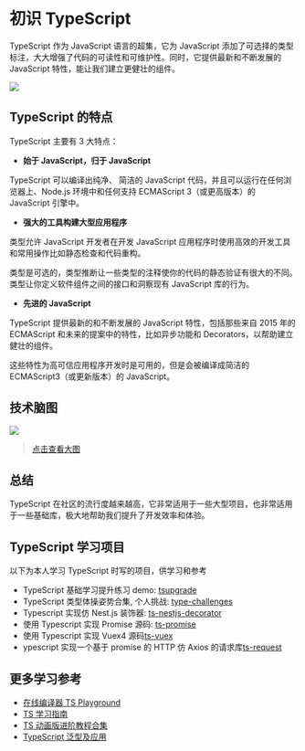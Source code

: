 # 初识 TypeScript

TypeScript 作为 JavaScript 语言的超集，它为 JavaScript 添加了可选择的类型标注，大大增强了代码的可读性和可维护性。同时，它提供最新和不断发展的 JavaScript 特性，能让我们建立更健壮的组件。

![](/syntax&API/ts.png)

## TypeScript 的特点

TypeScript 主要有 3 大特点：

- **始于 JavaScript，归于 JavaScript**

TypeScript 可以编译出纯净、 简洁的 JavaScript 代码，并且可以运行在任何浏览器上、Node.js 环境中和任何支持 ECMAScript 3（或更高版本）的 JavaScript 引擎中。

- **强大的工具构建大型应用程序**

类型允许 JavaScript 开发者在开发 JavaScript 应用程序时使用高效的开发工具和常用操作比如静态检查和代码重构。

类型是可选的，类型推断让一些类型的注释使你的代码的静态验证有很大的不同。类型让你定义软件组件之间的接口和洞察现有 JavaScript 库的行为。

- **先进的 JavaScript**

TypeScript 提供最新的和不断发展的 JavaScript 特性，包括那些来自 2015 年的 ECMAScript 和未来的提案中的特性，比如异步功能和 Decorators，以帮助建立健壮的组件。

这些特性为高可信应用程序开发时是可用的，但是会被编译成简洁的 ECMAScript3（或更新版本）的 JavaScript。

## 技术脑图

![](/typescript.svg)

> [点击查看大图](/typescript.svg)

## 总结

TypeScript 在社区的流行度越来越高，它非常适用于一些大型项目，也非常适用于一些基础库，极大地帮助我们提升了开发效率和体验。

## TypeScript 学习项目

以下为本人学习 TypeScript 时写的项目，供学习和参考

- TypeScript 基础学习提升练习 demo: [tsupgrade](https://github.com/licop/tsupgrade)
- TypeScript 类型体操姿势合集, 个人挑战: [type-challenges](https://github.com/licop/type-challenges)
- Typescript 实现仿 Nest.js 装饰器: [ts-nestjs-decorator](https://github.com/licop/ts-nestjs-decorator)
- 使用 Typescript 实现 Promise 源码: [ts-promise](https://github.com/licop/ts-promise)
- 使用 Typescript 实现 Vuex4 源码[ts-vuex](https://github.com/licop/ts-vuex)
- ypescript 实现一个基于 promise 的 HTTP 仿 Axios 的请求库[ts-request](https://github.com/licop/ts-request)

## 更多学习参考

- [在线编译器 TS Playground](https://www.typescriptlang.org/pt/play)
- [TS 学习指南](https://juejin.cn/post/6872111128135073806)
- [TS 动画版进阶教程合集](https://juejin.cn/post/7095547569777934367)
- [TypeScript 泛型及应用](https://juejin.cn/post/6844904184894980104)
